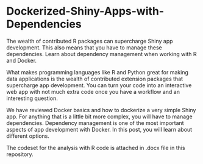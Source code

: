 # Dockerized-Shiny-Apps-with-Dependencies

 The wealth of contributed R packages can supercharge Shiny app development. This also means that you have to manage these dependencies. Learn about dependency management when working with R and Docker.

What makes programming languages like R and Python great for making data applications is the wealth of contributed extension packages that supercharge app development. You can turn your code into an interactive web app with not much extra code once you have a workflow and an interesting question.


We have reviewed Docker basics and how to dockerize a very simple Shiny app. For anything that is a little bit more complex, you will have to manage dependencies. Dependency management is one of the most important aspects of app development with Docker. In this post, you will learn about different options.

The codeset for the analysis with R code is attached in .docx file in this repository.
